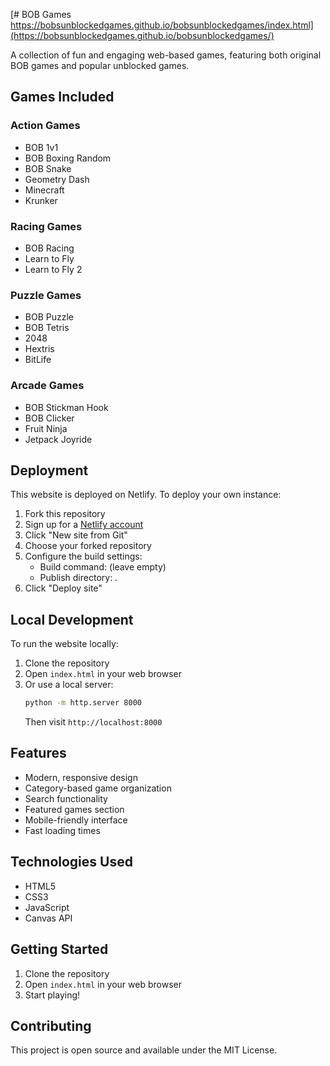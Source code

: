 [# BOB Games https://bobsunblockedgames.github.io/bobsunblockedgames/index.html](https://bobsunblockedgames.github.io/bobsunblockedgames/)

A collection of fun and engaging web-based games, featuring both original BOB games and popular unblocked games.

## Games Included

### Action Games
- BOB 1v1
- BOB Boxing Random
- BOB Snake
- Geometry Dash
- Minecraft
- Krunker

### Racing Games
- BOB Racing
- Learn to Fly
- Learn to Fly 2

### Puzzle Games
- BOB Puzzle
- BOB Tetris
- 2048
- Hextris
- BitLife

### Arcade Games
- BOB Stickman Hook
- BOB Clicker
- Fruit Ninja
- Jetpack Joyride

## Deployment

This website is deployed on Netlify. To deploy your own instance:

1. Fork this repository
2. Sign up for a [Netlify account](https://app.netlify.com/signup)
3. Click "New site from Git"
4. Choose your forked repository
5. Configure the build settings:
   - Build command: (leave empty)
   - Publish directory: .
6. Click "Deploy site"

## Local Development

To run the website locally:

1. Clone the repository
2. Open `index.html` in your web browser
3. Or use a local server:
   ```bash
   python -m http.server 8000
   ```
   Then visit `http://localhost:8000`

## Features

- Modern, responsive design
- Category-based game organization
- Search functionality
- Featured games section
- Mobile-friendly interface
- Fast loading times

## Technologies Used

- HTML5
- CSS3
- JavaScript
- Canvas API

## Getting Started

1. Clone the repository
2. Open `index.html` in your web browser
3. Start playing!

## Contributing

This project is open source and available under the MIT License.
